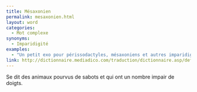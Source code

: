 ```yaml
---
title: Mésaxonien
permalink: mesaxonien.html
layout: word
categories:
  - Mot complexe
synonyms:
  - Imparidigité
examples:
  - "Un petit exo pour périssodactyles, mésaxoniens et autres imparidigités…"
link: http://dictionnaire.mediadico.com/traduction/dictionnaire.asp/definition/mesaxonien/2007
---
```


Se dit des animaux pourvus de sabots et qui ont un nombre impair de doigts.

